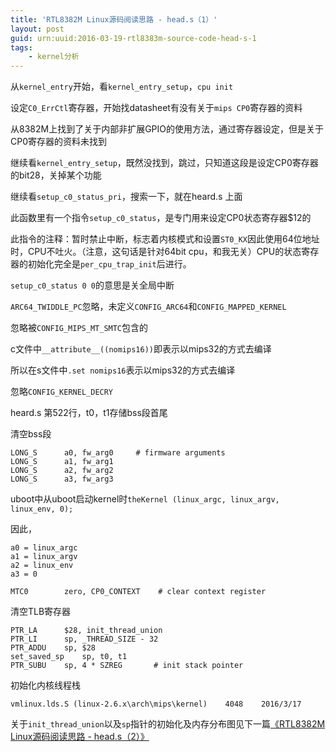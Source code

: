 ```yaml
---
title: 'RTL8382M Linux源码阅读思路 - head.s（1）'
layout: post
guid: urn:uuid:2016-03-19-rtl8383m-source-code-head-s-1
tags:
    - kernel分析
---
```


从`kernel_entry`开始，看`kernel_entry_setup`，`cpu init`

设定`C0_ErrCtl`寄存器，开始找datasheet有没有关于`mips CP0`寄存器的资料

从8382M上找到了关于内部非扩展GPIO的使用方法，通过寄存器设定，但是关于CP0寄存器的资料未找到

继续看`kernel_entry_setup`，既然没找到，跳过，只知道这段是设定CP0寄存器的bit28，关掉某个功能

继续看`setup_c0_status_pri`，搜索一下，就在heard.s 上面

此函数里有一个指令`setup_c0_status`，是专门用来设定CP0状态寄存器$12的

此指令的注释：暂时禁止中断，标志着内核模式和设置`ST0_KX`因此使用64位地址时，CPU不吐火。（注意，这句话是针对64bit cpu，和我无关）CPU的状态寄存器的初始化完全是`per_cpu_trap_init`后进行。

`setup_c0_status 0 0`的意思是关全局中断

`ARC64_TWIDDLE_PC`忽略，未定义`CONFIG_ARC64`和`CONFIG_MAPPED_KERNEL`

忽略被`CONFIG_MIPS_MT_SMTC`包含的

c文件中`__attribute__((nomips16))`即表示以mips32的方式去编译

所以在s文件中`.set nomips16`表示以mips32的方式去编译

忽略`CONFIG_KERNEL_DECRY`

heard.s 第522行，t0，t1存储bss段首尾

清空bss段

	LONG_S		a0, fw_arg0		# firmware arguments
	LONG_S		a1, fw_arg1
	LONG_S		a2, fw_arg2
	LONG_S		a3, fw_arg3
	
uboot中从uboot启动kernel时`theKernel (linux_argc, linux_argv, linux_env, 0);`

因此，

	a0 = linux_argc
	a1 = linux_argv
	a2 = linux_env
	a3 = 0

`MTC0        zero, CP0_CONTEXT    # clear context register`

清空TLB寄存器

	PTR_LA		$28, init_thread_union
	PTR_LI		sp, _THREAD_SIZE - 32
	PTR_ADDU	sp, $28
	set_saved_sp	sp, t0, t1
	PTR_SUBU	sp, 4 * SZREG		# init stack pointer

初始化内核线程栈

	vmlinux.lds.S (linux-2.6.x\arch\mips\kernel)    4048    2016/3/17

关于`init_thread_union`以及`sp`指针的初始化及内存分布图见下一篇[《RTL8382M Linux源码阅读思路 - head.s（2）》](/2016/03/19/rtl8383m-source-code-head-s-2.html) 